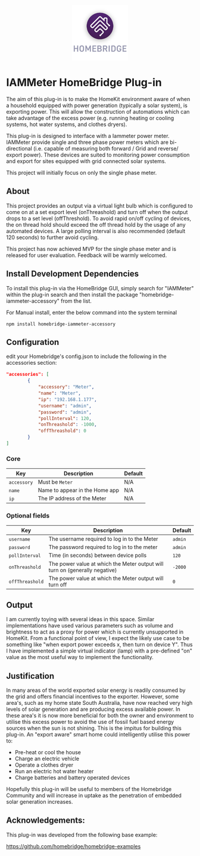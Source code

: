 <p align="center">
<img src="https://github.com/homebridge/branding/raw/master/logos/homebridge-wordmark-logo-vertical.png" width="150">
</p>

# IAMMeter HomeBridge Plug-in

The aim of this plug-in is to make the HomeKit environment aware of when a household equipped with power generation (typically a solar system), is exporting power. This will allow the construction of automations which can take advantage of the excess power (e.g. running heating or cooling systems, hot water systems, and clothes dryers).

This plug-in is designed to interface with a Iammeter power meter. IAMMeter provide single and three phase power meters which are bi-directional (i.e. capable of measuring both forward / Grid and reverse/ export power). These devices are suited to monitoring power consumption and export for sites equipped with grid connected solar systems.

This project will initially focus on only the single phase meter.

## About

This project provides an output via a virtual light bulb which is configured to come on at a set export level (onThreashold) and turn off when the output drops to a set level (offThreshold). To avoid rapid on/off cycling of devices, the on thread hold should exceed the off thread hold by the usage of any automated devices. A large polling interval is also recommended (default 120 seconds) to further avoid cycling. 

This project has now achieved MVP for the single phase meter and is released for user evaluation. Feedback will be warmly welcomed.

## Install Development Dependencies

To install this plug-in via the HomeBridge GUI, simply search for "IAMMeter" within the plug-in search and then install the package "homebridge-iammeter-accessory" from the list.

For Manual install, enter the below command into the system terminal
```
npm install homebridge-iammeter-accessory
```


## Configuration

edit your Homebridge's config.json to include the following in the accessories section:

```json
"accessories": [
        {
            "accessory": "Meter",
            "name": "Meter",
            "ip": "192.168.1.177",
            "username": "admin",
            "password": "admin",
            "pollInterval": 120,
            "onThreashold": -1000,
            "offThreashold": 0
        }
]
```


### Core
| Key | Description | Default |
| --- | --- | --- |
| `accessory` | Must be `Meter` | N/A |
| `name` | Name to appear in the Home app | N/A |
| `ip` | The IP address of the Meter | N/A |

### Optional fields
| Key | Description | Default |
| --- | --- | --- |
| `username` | The username required to log in to the Meter | `admin` |
| `password` | The password required to log in to the meter | `admin` |
| `pollInterval` | Time (in seconds) between device polls | `120` |
| `onThreashold` | The power value at which the Meter output will turn on (generally negative)| `-2000`|
| `offThreashold` | The power value at which the Meter output will turn off | `0` |


## Output 

I am currently toying with several ideas in this space. Similar implementations have used various parameters such as volume and brightness to act as a proxy for power which is currently unsupported in HomeKit. From a functional point of view, I expect the likely use case to be something like "when export power exceeds x, then turn on device Y". Thus I have implemented a simple virtual indicator (lamp) with a pre-defined "on" value as the most useful way to implement the functionality.


## Justification

In many areas of the world exported solar energy is readily consumed by the grid and offers financial incentives to the exporter. However, some area's, such as my home state South Australia, have now reached very high levels of solar generation and are producing excess available power. In these area's it is now more beneficial for both the owner and environment to utilise this excess power to avoid the use of fossil fuel based energy sources when the sun is not shining. This is the impitus for building this plug-in. An "export aware" smart home could intelligently utilise this power to:
 - Pre-heat or cool the house
 - Charge an electric vehicle
 - Operate a clothes dryer
 - Run an electric hot water heater
 - Charge batteries and battery operated devices
        
Hopefully this plug-in will be useful to members of the Homebridge Community and will increase in uptake as the penetration of embedded solar generation increases.


## Acknowledgements:

This plug-in was developed from the following base example:

https://github.com/homebridge/homebridge-examples

